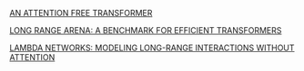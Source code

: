 [AN ATTENTION FREE TRANSFORMER](https://openreview.net/pdf?id=pW--cu2FCHY)

[LONG RANGE ARENA: A BENCHMARK FOR EFFICIENT TRANSFORMERS](https://openreview.net/pdf?id=qVyeW-grC2k)

[LAMBDA NETWORKS: MODELING LONG-RANGE INTERACTIONS WITHOUT ATTENTION](https://openreview.net/pdf?id=xTJEN-ggl1b)
